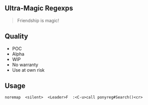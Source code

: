 Ultra-Magic Regexps
--------------------

> Friendship is magic!

Quality
--------
- POC
- Alpha
- WIP
- No warranty
- Use at own risk

Usage
------

`noremap  <silent>  <Leader>F  :<C-u>call ponyreg#Search()<cr>`
